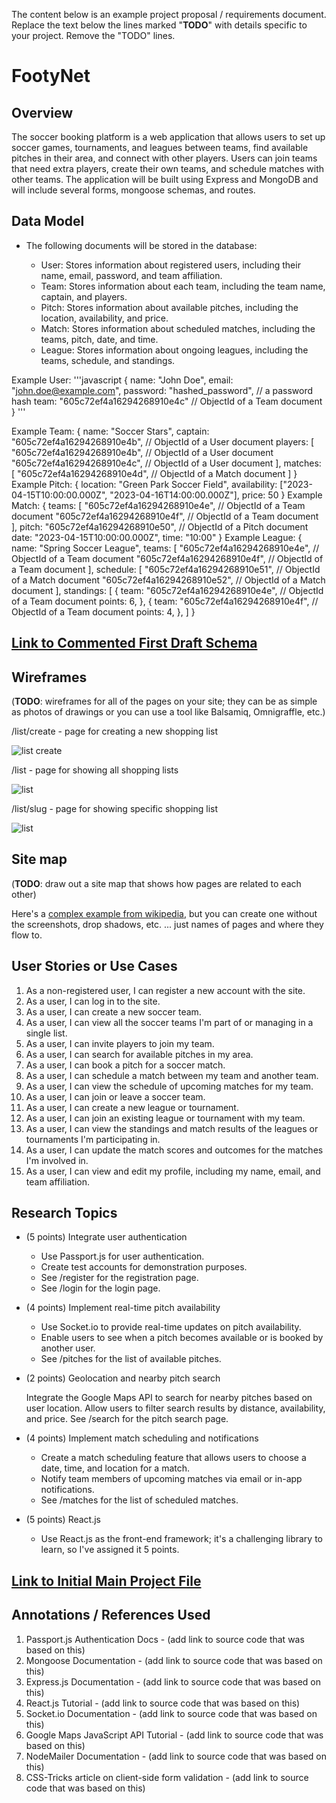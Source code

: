 The content below is an example project proposal / requirements document. Replace the text below the lines marked "__TODO__" with details specific to your project. Remove the "TODO" lines.

# FootyNet

## Overview

The soccer booking platform is a web application that allows users to set up soccer games, tournaments, and leagues between teams, find available pitches in their area, and connect with other players. Users can join teams that need extra players, create their own teams, and schedule matches with other teams. The application will be built using Express and MongoDB and will include several forms, mongoose schemas, and routes.

## Data Model

* The following documents will be stored in the database:

  * User: Stores information about registered users, including their name, email, password, and team affiliation.
  * Team: Stores information about each team, including the team name, captain, and players.
  * Pitch: Stores information about available pitches, including the location, availability, and price.
  * Match: Stores information about scheduled matches, including the teams, pitch, date, and time.
  * League: Stores information about ongoing leagues, including the teams, schedule, and standings.

Example User:
'''javascript
{
  name: "John Doe",
  email: "john.doe@example.com",
  password: "hashed_password", // a password hash
  team: "605c72ef4a16294268910e4c" // ObjectId of a Team document
}
'''

Example Team:
{
  name: "Soccer Stars",
  captain: "605c72ef4a16294268910e4b", // ObjectId of a User document
  players: [
    "605c72ef4a16294268910e4b", // ObjectId of a User document
    "605c72ef4a16294268910e4c", // ObjectId of a User document
  ],
  matches: [
    "605c72ef4a16294268910e4d", // ObjectId of a Match document
  ]
}
Example Pitch:
{
  location: "Green Park Soccer Field",
  availability: ["2023-04-15T10:00:00.000Z", "2023-04-16T14:00:00.000Z"],
  price: 50
}
Example Match:
{
  teams: [
    "605c72ef4a16294268910e4e", // ObjectId of a Team document
    "605c72ef4a16294268910e4f", // ObjectId of a Team document
  ],
  pitch: "605c72ef4a16294268910e50", // ObjectId of a Pitch document
  date: "2023-04-15T10:00:00.000Z",
  time: "10:00"
}
Example League:
{
  name: "Spring Soccer League",
  teams: [
    "605c72ef4a16294268910e4e", // ObjectId of a Team document
    "605c72ef4a16294268910e4f", // ObjectId of a Team document
  ],
  schedule: [
    "605c72ef4a16294268910e51", // ObjectId of a Match document
    "605c72ef4a16294268910e52", // ObjectId of a Match document
  ],
  standings: [
    {
      team: "605c72ef4a16294268910e4e", // ObjectId of a Team document
      points: 6,
    },
    {
      team: "605c72ef4a16294268910e4f", // ObjectId of a Team document
      points: 4,
    },
  ]
}

## [Link to Commented First Draft Schema](db.mjs) 

## Wireframes

(__TODO__: wireframes for all of the pages on your site; they can be as simple as photos of drawings or you can use a tool like Balsamiq, Omnigraffle, etc.)

/list/create - page for creating a new shopping list

![list create](documentation/list-create.png)

/list - page for showing all shopping lists

![list](documentation/list.png)

/list/slug - page for showing specific shopping list

![list](documentation/list-slug.png)

## Site map

(__TODO__: draw out a site map that shows how pages are related to each other)

Here's a [complex example from wikipedia](https://upload.wikimedia.org/wikipedia/commons/2/20/Sitemap_google.jpg), but you can create one without the screenshots, drop shadows, etc. ... just names of pages and where they flow to.

## User Stories or Use Cases

1. As a non-registered user, I can register a new account with the site.
2. As a user, I can log in to the site.
3. As a user, I can create a new soccer team.
4. As a user, I can view all the soccer teams I'm part of or managing in a single list.
5. As a user, I can invite players to join my team.
6. As a user, I can search for available pitches in my area.
7. As a user, I can book a pitch for a soccer match.
8. As a user, I can schedule a match between my team and another team.
9. As a user, I can view the schedule of upcoming matches for my team.
10. As a user, I can join or leave a soccer team.
11. As a user, I can create a new league or tournament.
12. As a user, I can join an existing league or tournament with my team.
13. As a user, I can view the standings and match results of the leagues or tournaments I'm participating in.
14. As a user, I can update the match scores and outcomes for the matches I'm involved in.
15. As a user, I can view and edit my profile, including my name, email, and team affiliation.

## Research Topics

* (5 points) Integrate user authentication

  * Use Passport.js for user authentication.
  * Create test accounts for demonstration purposes.
  * See /register for the registration page.
  * See /login for the login page.
  
* (4 points) Implement real-time pitch availability

  * Use Socket.io to provide real-time updates on pitch availability.
  * Enable users to see when a pitch becomes available or is booked by another user.
  * See /pitches for the list of available pitches.
  
* (2 points) Geolocation and nearby pitch search

  Integrate the Google Maps API to search for nearby pitches based on user location.
  Allow users to filter search results by distance, availability, and price.
  See /search for the pitch search page.
 
* (4 points) Implement match scheduling and notifications

  * Create a match scheduling feature that allows users to choose a date, time, and location for a match.
  * Notify team members of upcoming matches via email or in-app notifications.
  * See /matches for the list of scheduled matches.
  
* (5 points) React.js

  * Use React.js as the front-end framework; it's a challenging library to learn, so I've assigned it 5 points.


## [Link to Initial Main Project File](app.mjs) 

## Annotations / References Used

1. Passport.js Authentication Docs - (add link to source code that was based on this)
2. Mongoose Documentation - (add link to source code that was based on this)
3. Express.js Documentation - (add link to source code that was based on this)
4. React.js Tutorial - (add link to source code that was based on this)
5. Socket.io Documentation - (add link to source code that was based on this)
6. Google Maps JavaScript API Tutorial - (add link to source code that was based on this)
7. NodeMailer Documentation - (add link to source code that was based on this)
8. CSS-Tricks article on client-side form validation - (add link to source code that was based on this)

